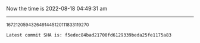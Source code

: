 Now the time is 2022-08-18 04:49:31 am

---

<small>1672120594326491445120111833119270</small>

```txt
Latest commit SHA is: f5edec84bad21700fd6129339beda25fe1175a83
```
